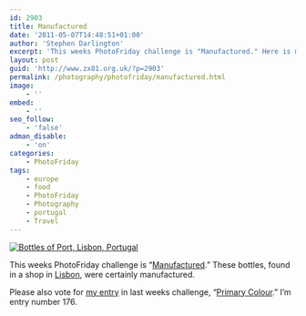 ```yaml
---
id: 2903
title: Manufactured
date: '2011-05-07T14:48:51+01:00'
author: 'Stephen Darlington'
excerpt: 'This weeks PhotoFriday challenge is "Manufactured." Here is my entry.'
layout: post
guid: 'http://www.zx81.org.uk/?p=2903'
permalink: /photography/photofriday/manufactured.html
image:
    - ''
embed:
    - ''
seo_follow:
    - 'false'
adman_disable:
    - 'on'
categories:
    - PhotoFriday
tags:
    - europe
    - food
    - PhotoFriday
    - Photography
    - portugal
    - Travel
---
```


[![Bottles of Port, Lisbon, Portugal](https://i0.wp.com/farm5.static.flickr.com/4084/5176395210_8f51099614.jpg?resize=500%2C333)](http://www.flickr.com/photos/stephendarlington/5176395210/ "Bottles of Port, Lisbon, Portugal by stephendarlington, on Flickr")

This weeks PhotoFriday challenge is “[Manufactured](http://www.photofriday.com/archives/challenge/001081.php).” These bottles, found in a shop in [Lisbon](http://www.zx81.org.uk/travel/lisbon-portugal.html), were certainly manufactured.

Please also vote for [my entry](http://www.zx81.org.uk/photography/photofriday/primary-colour.html) in last weeks challenge, “[Primary Colour](http://www.photofriday.com/linkviewer.php?id=1079).” I’m entry number 176.
